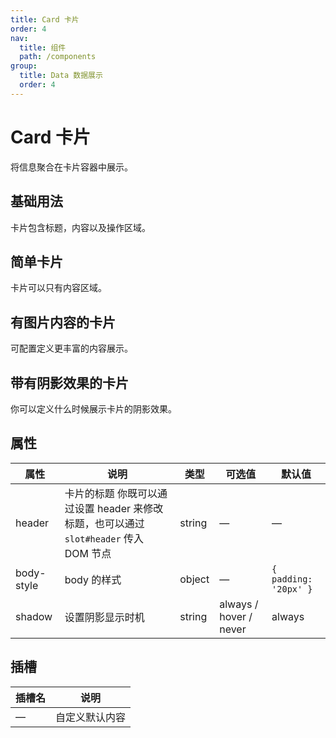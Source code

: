 ```yaml
---
title: Card 卡片
order: 4
nav:
  title: 组件
  path: /components
group:
  title: Data 数据展示
  order: 4
---
```

# Card 卡片

将信息聚合在卡片容器中展示。

## 基础用法

卡片包含标题，内容以及操作区域。

<code src="./demos/basic.tsx" title=" " description="Card 组件由 `header` 和 `body` 组成。 `header` 是可选的，其内容取决于一个具名的 slot。"></code>

## 简单卡片

卡片可以只有内容区域。

<code src="./demos/simple.tsx"></code>

## 有图片内容的卡片

可配置定义更丰富的内容展示。

<code src="./demos/with-images.tsx" title=" " description="配置`body-style`属性来自定义`body`部分的样式。 在这个例子中我们还使用了 `el-col` 组件来布局。"></code>

## 带有阴影效果的卡片

你可以定义什么时候展示卡片的阴影效果。

<code src="./demos/shadow.tsx" title=" " description="通过 `shadow` 属性设置卡片阴影出现的时机。 该属性的值可以是：`always`、`hover`或`never`。"></code>

## 属性

| 属性         | 说明                                                        | 类型     | 可选值                    | 默认值                   |
| ---------- | --------------------------------------------------------- | ------ | ---------------------- | --------------------- |
| header     | 卡片的标题 你既可以通过设置 header 来修改标题，也可以通过 `slot#header` 传入 DOM 节点 | string | —                      | —                     |
| body-style | body 的样式                                                  | object | —                      | `{ padding: '20px' }` |
| shadow     | 设置阴影显示时机                                                  | string | always / hover / never | always                |

## 插槽

| 插槽名 | 说明      |
| --- | ------- |
| —   | 自定义默认内容 |
